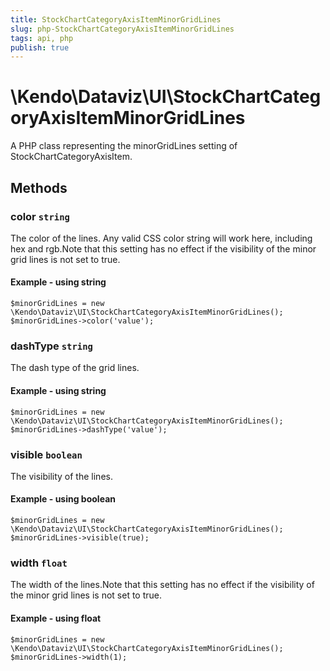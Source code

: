 ```yaml
---
title: StockChartCategoryAxisItemMinorGridLines
slug: php-StockChartCategoryAxisItemMinorGridLines
tags: api, php
publish: true
---
```


# \Kendo\Dataviz\UI\StockChartCategoryAxisItemMinorGridLines

A PHP class representing the minorGridLines setting of StockChartCategoryAxisItem.


## Methods

### color `string`

The color of the lines. Any valid CSS color string will work here, including hex and
rgb.Note that this setting has no effect if the visibility of the minor
grid lines is not set to true.


#### Example - using string
    $minorGridLines = new \Kendo\Dataviz\UI\StockChartCategoryAxisItemMinorGridLines();
    $minorGridLines->color('value');

### dashType `string`

The dash type of the grid lines.


#### Example - using string
    $minorGridLines = new \Kendo\Dataviz\UI\StockChartCategoryAxisItemMinorGridLines();
    $minorGridLines->dashType('value');

### visible `boolean`

The visibility of the lines.


#### Example - using boolean
    $minorGridLines = new \Kendo\Dataviz\UI\StockChartCategoryAxisItemMinorGridLines();
    $minorGridLines->visible(true);

### width `float`

The width of the lines.Note that this setting has no effect if the visibility of the minor
grid lines is not set to true.


#### Example - using float
    $minorGridLines = new \Kendo\Dataviz\UI\StockChartCategoryAxisItemMinorGridLines();
    $minorGridLines->width(1);

